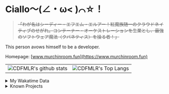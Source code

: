# Ciallo～(∠・ω< )⌒☆！

> ~~「わが名はシーディー・エフエム・エルアー！紅魔族随一のクラウドネイティブのせがれ。コンテーナー・オーケストレーションを生業とし、最強のソフトウェア魔法〈クバネティス〉を操る者！」~~

This person avows himself to be a developer.

Homepage: [www.murchinroom.fun](https://www.murchinroom.fun)

<!-- <details> -->
 
<!-- <summary>My GitHub Stats</summary> -->

<!-- [![CDFMLR's github stats](https://github-readme-stats.vercel.app/api?username=cdfmlr&count_private=true&show_icons=true&hide_rank=true&hide=contribs)](https://github.com/anuraghazra/github-readme-stats)   ![CDFMLR's Top Langs](https://github-readme-stats.vercel.app/api/top-langs/?username=cdfmlr&layout=compact&hide=jupyter%20notebook,stylus,tex) -->

<table>
	<tr>
		<td valign="center">
    		<img src="https://github-readme-stats.vercel.app/api?username=cdfmlr&count_private=true&show_icons=true&hide_rank=true&hide=contribs" alt="CDFMLR's github stats" />
		</td>
		<td valign="center">
    		<img src="https://github-readme-stats.vercel.app/api/top-langs/?username=cdfmlr&layout=compact&hide=jupyter%20notebook,stylus,tex" alt="CDFMLR's Top Langs" />
		</td>
	</tr>
</table>

<!-- </details>  -->


<details>

<summary>My Wakatime Data</summary>

<!--START_SECTION:waka-->
![Lines of code](https://img.shields.io/badge/From%20Hello%20World%20I%27ve%20Written-10.9%20million%20lines%20of%20code-blue)

**🐱 My GitHub Data** 

> 📦 875.8 kB Used in GitHub's Storage 
 > 
> 🏆 529 Contributions in the Year 2025
 > 
> 🚫 Not Opted to Hire
 > 
> 📜 96 Public Repositories 
 > 
> 🔑 37 Private Repositories 
 > 
**I'm an Early 🐤** 

```text
🌞 Morning                2520 commits        ██████░░░░░░░░░░░░░░░░░░░   23.47 % 
🌆 Daytime                4830 commits        ███████████░░░░░░░░░░░░░░   44.99 % 
🌃 Evening                3310 commits        ████████░░░░░░░░░░░░░░░░░   30.83 % 
🌙 Night                  75 commits          ░░░░░░░░░░░░░░░░░░░░░░░░░   00.70 % 
```
📅 **I'm Most Productive on Tuesday** 

```text
Monday                   1442 commits        ███░░░░░░░░░░░░░░░░░░░░░░   13.43 % 
Tuesday                  1898 commits        ████░░░░░░░░░░░░░░░░░░░░░   17.68 % 
Wednesday                1854 commits        ████░░░░░░░░░░░░░░░░░░░░░   17.27 % 
Thursday                 1563 commits        ████░░░░░░░░░░░░░░░░░░░░░   14.56 % 
Friday                   1608 commits        ████░░░░░░░░░░░░░░░░░░░░░   14.98 % 
Saturday                 1297 commits        ███░░░░░░░░░░░░░░░░░░░░░░   12.08 % 
Sunday                   1073 commits        ██░░░░░░░░░░░░░░░░░░░░░░░   10.00 % 
```


📊 **This Week I Spent My Time On** 

```text
💬 Programming Languages: 
No Activity Tracked This Week
```

**I Mostly Code in Go** 

```text
Go                       38 repos            ████████░░░░░░░░░░░░░░░░░   32.48 % 
Python                   21 repos            ████░░░░░░░░░░░░░░░░░░░░░   17.95 % 
TeX                      8 repos             ██░░░░░░░░░░░░░░░░░░░░░░░   06.84 % 
Shell                    4 repos             █░░░░░░░░░░░░░░░░░░░░░░░░   03.42 % 
JavaScript               1 repo              ░░░░░░░░░░░░░░░░░░░░░░░░░   00.85 % 
```




 Last Updated on 10/06/2025 02:05:40 UTC
<!--END_SECTION:waka-->

</details>

<details>

<summary>Known Projects</summary>

[![Star History Chart](https://api.star-history.com/svg?repos=cdfmlr/pyflowchart,cdfmlr/muvtuber,cdfmlr/crud,cdfmlr/murecom-verse-1,cdfmlr/murecom-intro&type=Date)](https://star-history.com/#cdfmlr/pyflowchart&cdfmlr/muvtuber&cdfmlr/crud&cdfmlr/murecom-verse-1&cdfmlr/murecom-intro&Date)

 </details>
